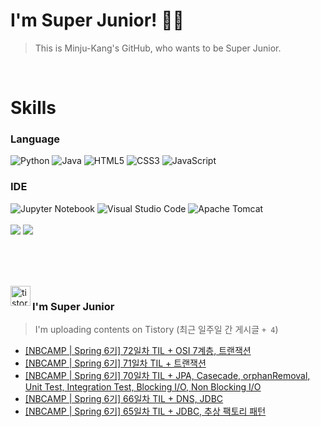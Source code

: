 
# I'm Super Junior! 🐱‍🏍
  > This is Minju-Kang's GitHub, who wants to be Super Junior.

<br>

<h1>Skills</h1>
<h3>Language</h3>
<div sytle="display:inline;">
<img alt="Python" src="https://img.shields.io/badge/Python-3776AB?style=flat-square&logo=Python&logoColor=white"/>
<img alt="Java" src="https://img.shields.io/badge/JAVA-007396?style=flat-square&logo=Java&logoColor=white"/>
<img alt="HTML5" src="https://img.shields.io/badge/HTML5-E34F26?style=flat-square&logo=HTML5&logoColor=white"/>
<img alt="CSS3" src="https://img.shields.io/badge/CSS3-1572B6?style=flat-square&logo=CSS3&logoColor=white"/>
<img alt="JavaScript" src="https://img.shields.io/badge/JavaScript-F7DF1E?style=flat-square&logo=JavaScript&logoColor=black"/>
</div>
<h3>IDE</h3>
<div sytle="display:inline;">
<img alt="Jupyter Notebook" src="https://img.shields.io/badge/Jupyter-F37626?style=flat-square&logo=Jupyter&logoColor=white"/>
<img alt="Visual Studio Code" src="https://img.shields.io/badge/Visual Studio Code-007ACC?style=flat-square&logo=Visual Studio Code&logoColor=white"/>
<img alt="Apache Tomcat" src="https://img.shields.io/badge/Apache Tomcat-F8DC75?style=flat-square&logo=Apache Tomcat&logoColor=black"/>
</div>
<br>

<img src="https://github-readme-stats.vercel.app/api/top-langs/?username=minjukang727" >
<img src="https://github-readme-stats.vercel.app/api?username=MinjuKang727&show_icons=true&theme=radical">

<br><br>


<br>

<img src="https://github.com/MinjuKang727/MinjuKang727/assets/108849480/0ac49170-7c8c-4c99-b0e5-86c414fc591c" alt="tistory-icon_IamSuperJunior" width="32px" align="left">

###  I'm Super Junior
  > I'm uploading contents on Tistory  (최근 일주일 간 게시글 `+ 4`)  

- <a href="https://ajtwltsk.tistory.com/323"> [NBCAMP | Spring 6기] 72일차 TIL + OSI 7계층, 트랜잭션 </a><br>  
- <a href="https://ajtwltsk.tistory.com/322"> [NBCAMP | Spring 6기] 71일차 TIL + 트랜잭션 </a><br>  
- <a href="https://ajtwltsk.tistory.com/321"> [NBCAMP | Spring 6기] 70일차 TIL + JPA, Casecade, orphanRemoval, Unit Test, Integration Test, Blocking I/O, Non Blocking I/O </a><br>  
- <a href="https://ajtwltsk.tistory.com/320"> [NBCAMP | Spring 6기] 66일차 TIL + DNS, JDBC </a><br>  
- <a href="https://ajtwltsk.tistory.com/319"> [NBCAMP | Spring 6기] 65일차 TIL + JDBC, 추상 팩토리 패턴 </a><br>  

